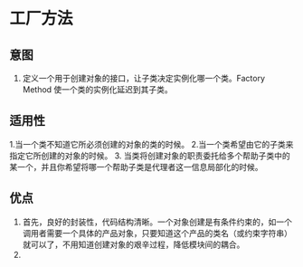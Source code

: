 # 工厂方法
## 意图
1. 定义一个用于创建对象的接口，让子类决定实例化哪一个类。Factory Method 使一个类的实例化延迟到其子类。

## 适用性
1.当一个类不知道它所必须创建的对象的类的时候。
2.当一个类希望由它的子类来指定它所创建的对象的时候。
3. 当类将创建对象的职责委托给多个帮助子类中的某一个，并且你希望将哪一个帮助子类是代理者这一信息局部化的时候。

## 优点
1. 首先，良好的封装性，代码结构清晰。一个对象创建是有条件约束的，如一个调用者需要一个具体的产品对象，只要知道这个产品的类名（或约束字符串）就可以了，不用知道创建对象的艰辛过程，降低模块间的耦合。
2. 